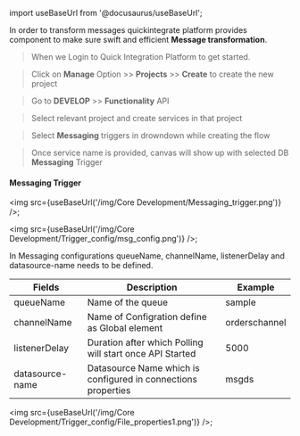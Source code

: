 import useBaseUrl from '@docusaurus/useBaseUrl';


In order to transform messages quickintegrate platform provides component to make sure swift and efficient **Message transformation**.

>When we Login to Quick Integration Platform to get started.

>Click on **Manage** Option >> **Projects** >> **Create** to create the new project

>Go to **DEVELOP** >> **Functionality** API

>Select relevant project and create services in that project

>Select **Messaging** triggers in drowndown while creating the flow

>Once service name is provided, canvas will show up with selected DB **Messaging** Trigger


#### Messaging Trigger

<img src={useBaseUrl('/img/Core Development/Messaging_trigger.png')} />;

<img src={useBaseUrl('/img/Core Development/Trigger_config/msg_config.png')} />;

In Messaging configurations queueName, channelName, listenerDelay and datasource-name needs to be defined. 
<table>
<thead>
<tr>
<th>Fields</th>
<th>Description</th>
<th>Example</th>
</tr>
</thead>
<tbody>
<tr>
<td>queueName</td>
<td>Name of the queue</td>
<td>sample</td>
</tr>
<tr>
<td>channelName</td>
<td>Name of Configration define as Global element</td>
<td>orderschannel</td>
</tr>
<tr>
<td>listenerDelay</td>
<td>Duration after which Polling will start once API Started</td>
<td>5000</td>
</tr>
<tr>
<td>datasource-name</td>
<td>Datasource Name which is configured in connections properties</td>
<td>msgds</td>
</tr>
</tbody>
</table>

<img src={useBaseUrl('/img/Core Development/Trigger_config/File_properties1.png')} />;

